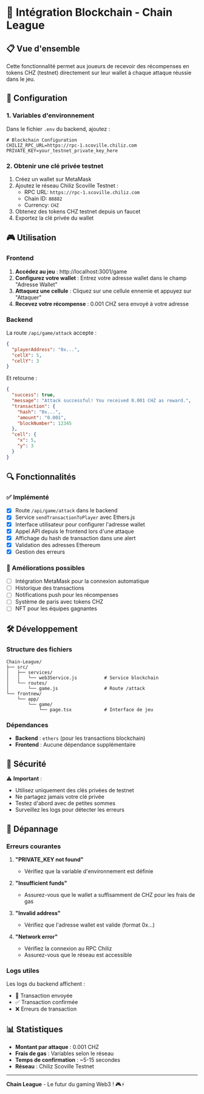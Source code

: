 # 🚀 Intégration Blockchain - Chain League

## 📋 Vue d'ensemble

Cette fonctionnalité permet aux joueurs de recevoir des récompenses en tokens CHZ (testnet) directement sur leur wallet à chaque attaque réussie dans le jeu.

## 🔧 Configuration

### 1. Variables d'environnement

Dans le fichier `.env` du backend, ajoutez :

```env
# Blockchain Configuration
CHILIZ_RPC_URL=https://rpc-1.scoville.chiliz.com
PRIVATE_KEY=your_testnet_private_key_here
```

### 2. Obtenir une clé privée testnet

1. Créez un wallet sur MetaMask
2. Ajoutez le réseau Chiliz Scoville Testnet :
   - RPC URL: `https://rpc-1.scoville.chiliz.com`
   - Chain ID: `88882`
   - Currency: `CHZ`
3. Obtenez des tokens CHZ testnet depuis un faucet
4. Exportez la clé privée du wallet

## 🎮 Utilisation

### Frontend

1. **Accédez au jeu** : http://localhost:3001/game
2. **Configurez votre wallet** : Entrez votre adresse wallet dans le champ "Adresse Wallet"
3. **Attaquez une cellule** : Cliquez sur une cellule ennemie et appuyez sur "Attaquer"
4. **Recevez votre récompense** : 0.001 CHZ sera envoyé à votre adresse

### Backend

La route `/api/game/attack` accepte :

```json
{
  "playerAddress": "0x...",
  "cellX": 5,
  "cellY": 3
}
```

Et retourne :

```json
{
  "success": true,
  "message": "Attack successful! You received 0.001 CHZ as reward.",
  "transaction": {
    "hash": "0x...",
    "amount": "0.001",
    "blockNumber": 12345
  },
  "cell": {
    "x": 5,
    "y": 3
  }
}
```

## 🔍 Fonctionnalités

### ✅ Implémenté

- [x] Route `/api/game/attack` dans le backend
- [x] Service `sendTransactionToPlayer` avec Ethers.js
- [x] Interface utilisateur pour configurer l'adresse wallet
- [x] Appel API depuis le frontend lors d'une attaque
- [x] Affichage du hash de transaction dans une alert
- [x] Validation des adresses Ethereum
- [x] Gestion des erreurs

### 🔄 Améliorations possibles

- [ ] Intégration MetaMask pour la connexion automatique
- [ ] Historique des transactions
- [ ] Notifications push pour les récompenses
- [ ] Système de paris avec tokens CHZ
- [ ] NFT pour les équipes gagnantes

## 🛠️ Développement

### Structure des fichiers

```
Chain-League/
├── src/
│   ├── services/
│   │   └── web3Service.js          # Service blockchain
│   └── routes/
│       └── game.js                 # Route /attack
└── frontnew/
    └── app/
        └── game/
            └── page.tsx            # Interface de jeu
```

### Dépendances

- **Backend** : `ethers` (pour les transactions blockchain)
- **Frontend** : Aucune dépendance supplémentaire

## 🚨 Sécurité

⚠️ **Important** : 
- Utilisez uniquement des clés privées de testnet
- Ne partagez jamais votre clé privée
- Testez d'abord avec de petites sommes
- Surveillez les logs pour détecter les erreurs

## 🐛 Dépannage

### Erreurs courantes

1. **"PRIVATE_KEY not found"**
   - Vérifiez que la variable d'environnement est définie

2. **"Insufficient funds"**
   - Assurez-vous que le wallet a suffisamment de CHZ pour les frais de gas

3. **"Invalid address"**
   - Vérifiez que l'adresse wallet est valide (format 0x...)

4. **"Network error"**
   - Vérifiez la connexion au RPC Chiliz
   - Assurez-vous que le réseau est accessible

### Logs utiles

Les logs du backend affichent :
- 🚀 Transaction envoyée
- ✅ Transaction confirmée
- ❌ Erreurs de transaction

## 📊 Statistiques

- **Montant par attaque** : 0.001 CHZ
- **Frais de gas** : Variables selon le réseau
- **Temps de confirmation** : ~5-15 secondes
- **Réseau** : Chiliz Scoville Testnet

---

**Chain League** - Le futur du gaming Web3 ! 🎮⚡ 